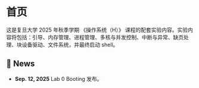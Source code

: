 # 首页

这是复旦大学 2025 年秋季学期 《操作系统（H）》 课程的配套实验内容。实验内容将包括：引导、内存管理、进程管理、多核与并发控制、中断与异常、缺页处理、块设备驱动、文件系统，并最终启动 shell。

## 📰 News

* **Sep. 12, 2025** Lab 0  Booting 发布。

<Confetti />
